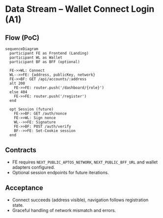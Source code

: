 # Data Stream – Wallet Connect Login (A1)

## Flow (PoC)

```mermaid
sequenceDiagram
  participant FE as Frontend (Landing)
  participant WL as Wallet
  participant BF as BFF (optional)

  FE->>WL: Connect
  WL-->>FE: {address, publicKey, network}
  FE->>BF: GET /api/accounts/:address
  alt 200
    FE->>FE: router.push('/dashboard/{role}')
  else 404
    FE->>FE: router.push('/register')
  end

  opt Session (future)
    FE->>BF: GET /auth/nonce
    FE->>WL: Sign nonce
    WL-->>FE: Signature
    FE->>BF: POST /auth/verify
    BF-->>FE: Set-Cookie session
  end
```

## Contracts
- FE requires `NEXT_PUBLIC_APTOS_NETWORK`, `NEXT_PUBLIC_BFF_URL` and wallet adapters configured.
- Optional session endpoints for future iterations.

## Acceptance
- Connect succeeds (address visible), navigation follows registration state.
- Graceful handling of network mismatch and errors.

